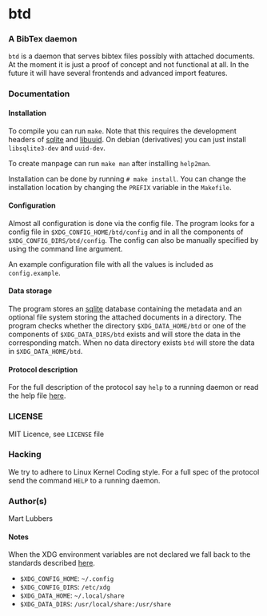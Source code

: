 # btd
### A BibTex daemon
`btd` is a daemon that serves bibtex files possibly with attached documents. At
the moment it is just a proof of concept and not functional at all. In the
future it will have several frontends and advanced import features.

### Documentation
#### Installation
To compile you can run `make`. Note that this requires the development headers
of [sqlite][sqlite] and [libuuid][uuid]. On debian (derivatives) you can just
install `libsqlite3-dev` and `uuid-dev`.

To create manpage can run `make man` after installing `help2man`.

Installation can be done by running `# make install`. You can change the
installation location by changing the `PREFIX` variable in the `Makefile`.

#### Configuration
Almost all configuration is done via the config file. The program looks for a
config file in `$XDG_CONFIG_HOME/btd/config` and in all the components of
`$XDG_CONFIG_DIRS/btd/config`. The config can also be manually specified by
using the command line argument.

An example configuration file with all the values is included as
`config.example`.

#### Data storage
The program stores an [sqlite][sqlite] database containing the metadata and an
optional file system storing the attached documents in a directory. The program
checks whether the directory `$XDG_DATA_HOME/btd` or one of the components of
`$XDG_DATA_DIRS/btd` exists and will store the data in the corresponding match.
When no data directory exists `btd` will store the data in
`$XDG_DATA_HOME/btd`.

#### Protocol description
For the full description of the protocol say `help` to a running daemon or read
the help file [here](PROTOCOL.txt).

### LICENSE
MIT Licence, see `LICENSE` file

### Hacking
We try to adhere to Linux Kernel Coding style. For a full spec of the protocol
send the command `HELP` to a running daemon.

### Author(s)
Mart Lubbers

#### Notes
When the XDG environment variables are not declared we fall back to the
standards described [here][xdgspec].

- `$XDG_CONFIG_HOME`: `~/.config`
- `$XDG_CONFIG_DIRS`: `/etc/xdg`
- `$XDG_DATA_HOME`: `~/.local/share`
- `$XDG_DATA_DIRS`: `/usr/local/share:/usr/share`

[sqlite]: https://sqlite.org/ "SQLite"
[xdgspec]: https://specifications.freedesktop.org/basedir-spec/basedir-spec-latest.html "Latest XDG spec"
[uuid]: https://www.kernel.org/pub/linux/utils/util-linux/ "Libuuid is part of util-linux"
